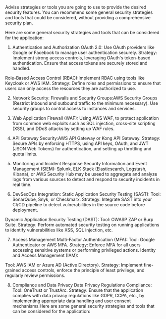 Advise strategies or tools you are going to use to provide the desired security features. You can recommend some general security strategies and tools that could be considered, without providing a comprehensive security plan.

Here are some general security strategies and tools that can be considered for the application:

1. Authentication and Authorization
OAuth 2.0: Use OAuth providers like Google or Facebook to manage user authentication securely.
Strategy: Implement strong access controls, leveraging OAuth's token-based authentication. Ensure that access tokens are securely stored and handled.

Role-Based Access Control (RBAC):Implement RBAC using tools like Keycloak or AWS IAM.
Strategy: Define roles and permissions to ensure that users can only access the resources they are authorized to use.

2. Network Security: Firewalls and Security Groups:AWS Security Groups (Restrict inbound and outbound traffic to the minimum necessary). Use security groups to control access to instances and services.

3. Web Application Firewall (WAF): Using AWS WAF, to protect application from common web exploits such as SQL injection, cross-site scripting (XSS), and DDoS attacks by setting up WAF rules.

4. API Gateway Security:AWS API Gateway or Kong API Gateway.
Strategy: Secure APIs by enforcing HTTPS, using API keys, OAuth, and JWT (JSON Web Tokens) for authentication, and setting up throttling and quota limits.

5. Monitoring and Incident Response
Security Information and Event Management (SIEM): Splunk, ELK Stack (Elasticsearch, Logstash, Kibana), or AWS Security Hub may be useed to aggregate and analyze logs from various sources to detect and respond to security incidents in real time.
6. DevSecOps Integration:
Static Application Security Testing (SAST):
Tool: SonarQube, Snyk, or Checkmarx.
Strategy: Integrate SAST into your CI/CD pipeline to detect vulnerabilities in the source code before deployment.

Dynamic Application Security Testing (DAST):
Tool: OWASP ZAP or Burp Suite.
Strategy: Perform automated security testing on running applications to identify vulnerabilities like XSS, SQL injection, etc.

7. Access Management
Multi-Factor Authentication (MFA):
Tool: Google Authenticator or AWS MFA.
Strategy: Enforce MFA for all users accessing sensitive systems or performing privileged actions.
Identity and Access Management (IAM):

Tool: AWS IAM or Azure AD (Active Directory).
Strategy: Implement fine-grained access controls, enforce the principle of least privilege, and regularly review permissions.

8. Compliance and Data Privacy
Data Privacy Regulations Compliance:
Tool: OneTrust or TrustArc.
Strategy: Ensure that the application complies with data privacy regulations like GDPR, CCPA, etc., by implementing appropriate data handling and user consent mechanisms.Here are some general security strategies and tools that can be considered for the application:

